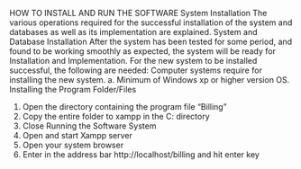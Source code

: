 HOW TO INSTALL AND RUN THE SOFTWARE
System Installation
The various operations required for the successful installation of the system and databases as well as its implementation are explained.
System and Database Installation
After the system has been tested for some period, and found to be working smoothly as expected, the system will be ready for Installation and Implementation. For the new system to be installed successful, the following are needed:
Computer systems require for installing the new system.
 a. Minimum of Windows xp or higher version OS.
 Installing the Program Folder/Files
1. Open the directory containing the program file “Billing”
2. Copy the entire folder to xampp in the C: directory
3. Close
Running the Software System
1. Open and start Xampp server 
2. Open your system browser
3. Enter in the address bar http://localhost/billing and hit enter key

